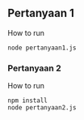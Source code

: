 ## Pertanyaan 1
How to run
````
node pertanyaan1.js
````

### Pertanyaan 2 
How to run
````
npm install
node pertanyaan2.js
````
